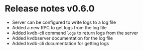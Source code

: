 # Release notes v0.6.0

- Server can be configured to write logs to a log file
- Added a new RPC to get logs from the log file
- Added kvdb-cli command `logs` to return logs from the server
- Added kvdbserver documentation for the log file
- Added kvdb-cli documentation for getting logs